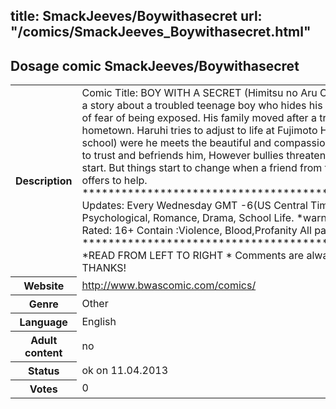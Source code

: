 title: SmackJeeves/Boywithasecret
url: "/comics/SmackJeeves_Boywithasecret.html"
---
Dosage comic SmackJeeves/Boywithasecret
-----------------------------------------

<table class="comicinfo">
<tr>
<th>Description</th><td>Comic Title: BOY WITH A SECRET (Himitsu no Aru Otoko) Boy with a secret: is a story about a troubled teenage boy who hides his identity from everyone out of fear of being exposed. His family moved after a traumatic incident at their hometown. Haruhi tries to adjust to life at Fujimoto High School (his new school) were he meets the beautiful and compassionate Minako, who comes to trust and befriends him, However bullies threaten that chance at a new start. But things start to change when a friend from the past appears and offers to help. ********************************************************* Updates: Every Wednesday GMT -6(US Central Time) Genres: LGBT, Psychological, Romance, Drama, School Life. *warning* some adult situations Rated: 16+ Contain :Violence, Blood,Profanity All pages in FULL COLOR ********************************************************* *READ FROM LEFT TO RIGHT * Comments are always appreciated. :) THANKS!</td>
</tr>
<tr>
<th>Website</th><td><a href="http://www.bwascomic.com/comics/">http://www.bwascomic.com/comics/</a></td>
</tr>
<tr>
<th>Genre</th><td>Other</td>
</tr>
<tr>
<th>Language</th><td>English</td>
</tr>
<tr>
<th>Adult content</th><td>no</td>
</tr>
<tr>
<th>Status</th><td>ok on 11.04.2013</td>
</tr>
<tr>
<th>Votes</th><td>0</div></td>
</tr>
</table>
